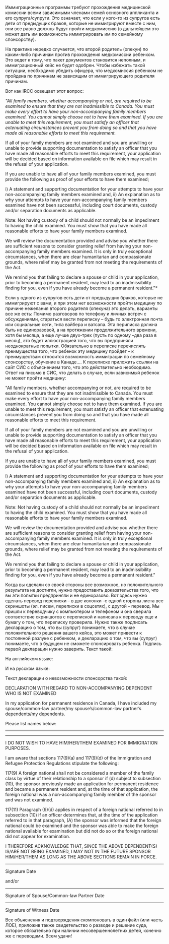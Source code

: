
Иммиграционные программы требуют прохождения медицинской комиссии всеми зависимыми членами семей основного аппликанта и его супруга/супруги. Это означает, что если у кого-то из супругов есть дети от предыдущих браков, которые не иммигрируют вместе с ним, они все равно должны будут пройти медкомиссию (в дальнейшем это может дать им возможность иммигрировать им по семейному спонсорству). 

На практике нередко случается, что второй родитель (опекун) по каким-либо причинам против прохождения медкомиссии ребенком. Это ведет к тому, что пакет документов становится неполным, и иммиграционный кейс не будет одобрен. Чтобы избежать такой ситуации, необходимо убедить офицера, что медкомиссия ребенком не пройдена по причинам не зависящим от иммигрирующего родителя причинам. 

Вот как IRCC освещает этот вопрос:

*"All family members, whether accompanying or not, are required to be examined to ensure that they are not inadmissible to Canada. You must make every effort to have your non-accompanying family members examined. You cannot simply choose not to have them examined. If you are unable to meet this requirement, you must satisfy an officer that extenuating circumstances prevent you from doing so and that you have made all reasonable efforts to meet this requirement.*

If all of your family members are not examined and you are unwilling or unable to provide supporting documentation to satisfy an officer that you have made all reasonable efforts to meet this requirement, your application will be decided based on information available on file which may result in the refusal of your application.

If you are unable to have all of your family members examined, you must provide the following as proof of your efforts to have them examined;

i) A statement and supporting documentation for your attempts to have your non-accompanying family members examined and,
ii) An explanation as to why your attempts to have your non-accompanying family members examined have not been successful, including court documents, custody and/or separation documents as applicable. 

Note: Not having custody of a child should not normally be an impediment to having the child examined. You must show that you have made all reasonable efforts to have your family members examined. 

We will review the documentation provided and advise you whether there are sufficient reasons to consider granting relief from having your non-accompanying family members examined. It is only in truly exceptional circumstances, when there are clear humanitarian and compassionate grounds, where relief may be granted from not meeting the requirements of the Act.

We remind you that failing to declare a spouse or child in your application, prior to becoming a permanent resident, may lead to an inadmissibility finding for you, even if you have already become a permanent resident."* 




Если у одного из супругов есть дети от предыдущих браков, которые не иммигрируют с вами,  и при этом нет возможности пройти медицину по причине нежелания второго родителя (опекуна) это делать, варианты все же есть:
Помимо разговоров по телефону и личных встреч с обсуждениями, стараться вести переписку – будь то электронная почта или социальные сети, типа вайбера и ватсапа. Эта периписка должна быть не единоразовой, а на протяжении продолжительного времени, хотя бы месяца, а еще лучше двух-трех (пусть по одному –два раза в месяц), это будет иллюстрацией того, что вы предприняли неоднократные попытки.
Обязательно в переписке перечислять преимущества того, что ребенок эту медицину пройдет – к преимуществам относится возможность иммиграции по семейному спонсорству, обучение в Канаде....
К переписке приложить ссылки на сайт СИС с объяснением того, что это действительно необходимо. Ответ на письмо в СИС, что делать в случае, если зависимый ребенок не может пройти медицину:

"All family members, whether accompanying or not, are required to be examined to ensure that they are not inadmissible to Canada. You must make every effort to have your non-accompanying family members examined. You cannot simply choose not to have them examined. If you are unable to meet this requirement, you must satisfy an officer that extenuating circumstances prevent you from doing so and that you have made all reasonable efforts to meet this requirement.

If all of your family members are not examined and you are unwilling or unable to provide supporting documentation to satisfy an officer that you have made all reasonable efforts to meet this requirement, your application will be decided based on information available on file which may result in the refusal of your application.

If you are unable to have all of your family members examined, you must provide the following as proof of your efforts to have them examined;

i) A statement and supporting documentation for your attempts to have your non-accompanying family members examined and,
ii) An explanation as to why your attempts to have your non-accompanying family members examined have not been successful, including court documents, custody and/or separation documents as applicable. 

Note: Not having custody of a child should not normally be an impediment to having the child examined. You must show that you have made all reasonable efforts to have your family members examined. 

We will review the documentation provided and advise you whether there are sufficient reasons to consider granting relief from having your non-accompanying family members examined. It is only in truly exceptional circumstances, when there are clear humanitarian and compassionate grounds, where relief may be granted from not meeting the requirements of the Act.

We remind you that failing to declare a spouse or child in your application, prior to becoming a permanent resident, may lead to an inadmissibility finding for you, even if you have already become a permanent resident."

Когда вы сделали со своей стороны все возможное, но положительного результата не достигли, нужно предоставить доказательства того, что вы эти попытки предприняли и не единоразово. Вот здесь нужно сделать перевод переписки –  в две колонки -с одной стороны листа все скриншоты (эл. писем, переписки в соцсетях), с другой – перевод. Мы пришли к переводчику с компьютером и телефоном и она сверила соответствие скриншотов с перепиской и написала к переводу еще и бумагу о том, что переписку проверила.
Нужно также подписать декларацию о том, что вы (супруг) понимаете, что в случае положительного решения вашего кейса, это может привести к постоянной разлуке с ребенком, и декларацию о том, что вы (супруг) понимаете, что в будущем не сможете спонсировать ребенка.  Подпись первой декларации нужно заверить. Текст такой:

На английском языке:
 


	





И на русском языке:

Текст декларации о невозможности спонсорства такой:

DECLARATION WITH REGARD TO NON-ACCOMPANYING DEPENDENT WHO IS NOT EXAMINED

In my application for permanent residence in Canada, I have included my spouse/common-law partner/my spouse’s/common-law partner’s dependents/my dependents.  

Please list names below:

______________________________		_______________________________

______________________________		_______________________________

I DO NOT WISH TO HAVE HIM/HER/THEM EXAMINED FOR IMMIGRATION PURPOSES.

I am aware that sections 117(9)(a) and 117(9)(d)  of the Immigration and Refugee Protection Regulations stipulate the following:

117(9) 	A foreign national shall not be considered a member of the family class by virtue of their relationship to a sponsor if
(d) subject to subsection (10), the sponsor previously made an application for permanent residence and became a permanent resident and, at the time of that application, the foreign national was a non-accompanying family member of the sponsor and was not examined.

117(11) Paragraph (9)(d) applies in respect of a foreign national referred to in subsection (10) if an officer determines that, at the time of the application referred to in that paragraph,
(A) the sponsor was informed that the foreign national could be examined and the sponsor was able to make the foreign national available for examination but did not do so or the foreign national did not appear for examination.

I THEREFORE ACKNOWLEDGE THAT, SINCE THE ABOVE DEPENDENT(S) IS/ARE NOT BEING EXAMINED, I MAY NOT IN THE FUTURE SPONSOR HIM/HER/THEM AS LONG AS THE ABOVE SECTIONS REMAIN IN FORCE.


_____________________________		________________________________
Signature						Date

and/or

_____________________________			_______________________________
Signature of Spouse/Common-law Partner		                   Date

_____________________________		     ____________________________
Signature of Witness				          Date



Все объяснения и подтверждения скомпоновать в один файл (или часть ЛОЕ), приложив также свидетельство о разводе и решение суда, которое обязательно при наличии несовершеннолетних детей, конечно же с переводами. Всем удачи!

